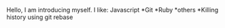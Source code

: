 Hello, I am introducing myself.
I like:
Javascript
*Git
*Ruby
*others
*Killing history using git rebase